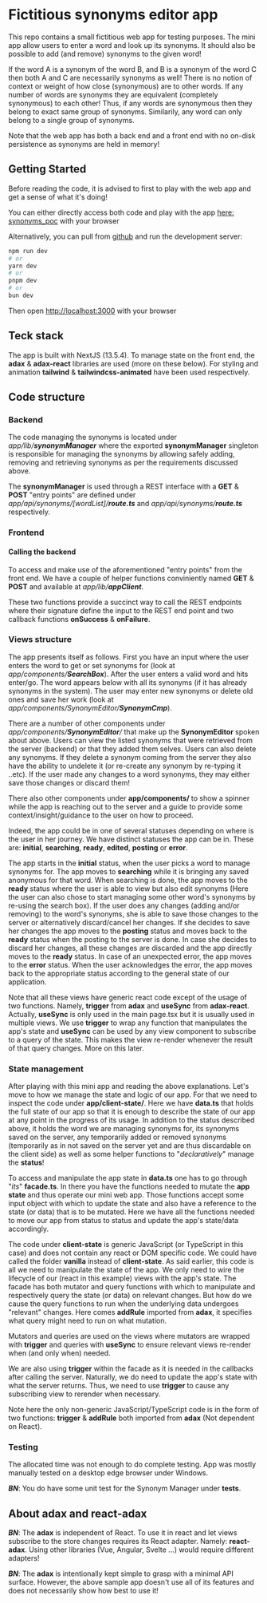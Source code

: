 
# Fictitious synonyms editor app 
This repo contains a small fictitious web app for testing purposes.
The mini app allow users to enter a word and look up its synonyms. It should also be possible to add (and remove) synonyms to the given word!

If the word A is a synonym of the word B, and B is a synonym of the word C then both A and C are necessarily synonyms as well! There is no notion of context or weight of how close (synonymous) are to other words. If any number of words are synonyms they are equivalent (completely synonymous) to each other!
Thus, if any words are synonymous then they belong to exact same group of synonyms. Similarily, any word can only belong to a single group of synonyms. 

Note that the web app has both a back end and a front end with no on-disk persistence as synonyms are held in memory!

## Getting Started
Before reading the code, it is advised to first to play with the web app and get a sense of what it's doing!

You can either directly access both code and play with the app [here: synonyms_poc](https://stackblitz.com/github/MirjamElad/synonyms_poc?file=src%2Fapp%2Fpage.tsx) with your browser 

Alternatively, you can pull from [github](https://github.com/MirjamElad/synonyms_poc) and run the development server:

```bash
npm run dev
# or
yarn dev
# or
pnpm dev
# or
bun dev
```

Then open [http://localhost:3000](http://localhost:3000) with your browser 

## Teck stack
The app is built with NextJS (13.5.4). To manage state on the front end, the **adax** & **adax-react** libraries are used (more on these below). For styling and animation **tailwind** & **tailwindcss-animated** have been used respectively.

## Code structure

### Backend

The code managing the synonyms is located under *app/lib/**synonymManager*** where the exported **synonymManager** singleton is responsible for managing the synonyms by allowing safely adding, removing and retrieving synonyms as per the requirements discussed above.

The **synonymManager** is used through a REST interface with a **GET** & **POST** "entry points" are defined under *app/api/synonyms/[wordList]/**route.ts*** and *app/api/synonyms/**route.ts*** respectively.

### Frontend
#### Calling the backend
To access and make use of the aforementioned "entry points" from the front end. We have a couple of helper functions conviniently named **GET** & **POST** and available at *app/lib/**appClient***.

These two functions provide a succinct way to call the REST endpoints where their signature define the input to the REST end point and two callback functions **onSuccess** & **onFailure**.

### Views structure
The app presents itself as follows. First you have an input where the user enters the word to get or set synonyms for (look at *app/components/**SearchBox***). After the user enters a valid word and hits enter/go. The word appears below with all its synonyms (if it has already synonyms in the system). The user may enter new synonyms or delete old ones and save her work  (look at *app/components/SynonymEditor/**SynonymCmp***). 

There are a number of other components under *app/components/**SynonymEditor**/* that make up the **SynonymEditor** spoken about above. Users can view the listed synonyms that were retrieved from the server (backend) or that they added them selves. Users can also delete any synonyms. If they delete a synonym coming from the server they also have the ability to undelete it (or re-create any synonym by re-typing it ..etc). If the user made any changes to a word synonyms, they may either save those changes or discard them!

There also other components under **app/components/** to show a spinner while the app is reaching out to the server and a guide to provide some context/insight/guidance to the user on how to proceed. 

Indeed, the app could be in one of several statuses depending on where is the user in her journey. We have distinct statuses the app can be in. 
These are: **initial**, **searching**, **ready**, **edited**, **posting** or **error**.

The app starts in the **initial** status, when the user picks a word to manage synonyms for. The app moves to **searching** while it is bringing any saved anonymous for that word. When searching is done, the app moves to the **ready** status where the user is able to view but also edit synonyms (Here the user can also chose to start managing some other word's synonyms by re-using the search box).
If the user does any changes (adding and/or removing) to the word's synonyms, she is able to save those changes to the server or alternatively discard/cancel her changes. If she decides to save her changes the app moves to the **posting** status and moves back to the **ready** status when the posting to the server is done. In case she decides to discard her changes, all these changes are discarded and the app directly moves to the **ready** status.
In case of an unexpected error, the app moves to the **error** status. When the user acknowledges the error, the app moves back to the appropriate status according to the general state of our application.

Note that all these views have generic react code except of the usage of two functions. Namely, **trigger** from **adax** and **useSync** from **adax-react**. Actually, **useSync** is only used in the main page.tsx but it is usually used in multiple views. We use **trigger** to wrap any function that manipulates the app's state and **useSync** can be used by any view component to subscribe to a query of the state. This makes the view re-render whenever the result of that query changes. More on this later. 

### State management
After playing with this mini app and reading the above explanations. Let's move to how we manage the state and logic of our app. For that we need to inspect the code under **app/client-state/**.
Here we have **data.ts** that holds the full state of our app so that it is enough to describe the state of our app at any point in the progress of its usage. In addition to the status described above, it holds the word we are managing synonyms for, its synonyms saved on the server, any temporarily added or removed synonyms (temporarily as in not saved on the server yet and are thus discardable on the client side) as well as some helper functions to "*declaratively*" manage the **status**!

To access and manipulate the app state in **data.ts** one has to go through "*its*" **facade.ts**.
In there you have the functions needed to mutate the **app state** and thus operate our mini web app. Those functions accept some input object with which to update the state and also have a reference to the state (or data) that is to be mutated.
Here we have all the functions needed to move our app from status to status and update the app's state/data accordingly.

The code under **client-state** is generic JavaScript (or TypeScript in this case) and does not contain any react or DOM specific code. We could have called the folder **vanilla** instead of **client-state**.
As said earlier, this code is all we need to manipulate the state of the app. We only need to wire the lifecycle of our (react in this example) views with the app's state. 
The facade has both mutator and query functions with which to manipulate and respectively query the state (or data) on relevant changes. But how do we cause the query functions to run when the underlying data undergoes "relevant" changes. Here comes **addRule** imported from **adax**, it specifies what query might need to run on what mutation. 

Mutators and queries are used on the views where mutators are wrapped with **trigger** and queries with **useSync** to ensure relevant views re-render when (and only when) needed.

We are also using **trigger** within the facade as it is needed in the callbacks after calling the server. Naturally, we do need to update the app's state with what the server returns. Thus, we need to use  **trigger** to cause any subscribing view to rerender when necessary.

Note here the only non-generic JavaScript/TypeScript code is in the form of two functions: **trigger** & **addRule** both imported from **adax** (Not dependent on React).


### Testing
The allocated time was not enough to do complete testing. App was mostly manually tested on a desktop edge browser under Windows.

***BN***: You do have some unit test for the Synonym Manager under **__tests__**.

## About adax and react-adax

***BN***: The **adax** is independent of React. To use it in react and let views subscribe to the store changes requires its React adapter. Namely: **react-adax**. Using other libraries (Vue, Angular, Svelte ...) would require different adapters!

***BN***: The **adax** is intentionally kept simple to grasp with a minimal API surface. However, the above sample app doesn't use all of its features and does not necessarily show how best to use it!



